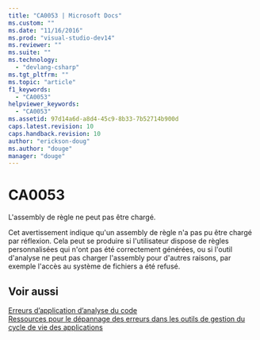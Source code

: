 ```yaml
---
title: "CA0053 | Microsoft Docs"
ms.custom: ""
ms.date: "11/16/2016"
ms.prod: "visual-studio-dev14"
ms.reviewer: ""
ms.suite: ""
ms.technology: 
  - "devlang-csharp"
ms.tgt_pltfrm: ""
ms.topic: "article"
f1_keywords: 
  - "CA0053"
helpviewer_keywords: 
  - "CA0053"
ms.assetid: 97d14a6d-a8d4-45c9-8b33-7b52714b900d
caps.latest.revision: 10
caps.handback.revision: 10
author: "erickson-doug"
ms.author: "douge"
manager: "douge"
---
```

# CA0053
L'assembly de règle ne peut pas être chargé.  
  
 Cet avertissement indique qu'un assembly de règle n'a pas pu être chargé par réflexion.  Cela peut se produire si l'utilisateur dispose de règles personnalisées qui n'ont pas été correctement générées, ou si l'outil d'analyse ne peut pas charger l'assembly pour d'autres raisons, par exemple l'accès au système de fichiers a été refusé.  
  
## Voir aussi  
 [Erreurs d’application d’analyse du code](../code-quality/code-analysis-application-errors.md)   
 [Ressources pour le dépannage des erreurs dans les outils de gestion du cycle de vie des applications](../Topic/Resources%20for%20Troubleshooting%20Errors%20in%20Application%20Lifecycle%20Management%20Tools.md)